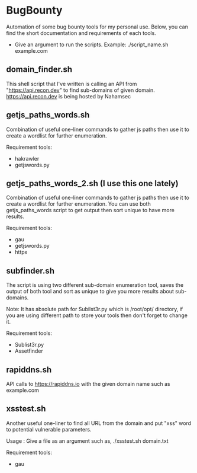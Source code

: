 # BugBounty
Automation of some bug bounty tools for my personal use.
Below, you can find the short documentation and requirements of each tools.

- Give an argument to run the scripts. Example: ./script_name.sh example.com 

## domain_finder.sh
This shell script that I've written is calling an API from "https://api.recon.dev" to find sub-domains of given domain.
https://api.recon.dev is being hosted by Nahamsec


## getjs_paths_words.sh
Combination of useful one-liner commands to gather js paths then use it to create a wordlist for further enumeration.

Requirement tools: 
- hakrawler
- getjswords.py

## getjs_paths_words_2.sh (I use this one lately)
Combination of useful one-liner commands to gather js paths then use it to create a wordlist for further enumeration. You can use both getjs_paths_words script to get output then sort unique to have more results.

Requirement tools: 
- gau
- getjswords.py
- httpx

## subfinder.sh
The script is using two different sub-domain enumeration tool, saves the output of both tool and sort as unique to give you more results about sub-domains. 

Note: It has absolute path for Subilst3r.py which is /root/opt/ directory, if you are using different path to store your tools then don't forget to change it.

Requirement tools:
- Sublist3r.py
- Assetfinder

## rapiddns.sh
API calls to https://rapiddns.io with the given domain name such as example.com

## xsstest.sh
Another useful one-liner to find all URL from the domain and put "xss" word to potential vulnerable parameters.

Usage : Give a file as an argument such as, ./xsstest.sh domain.txt

Requirement tools:
- gau
